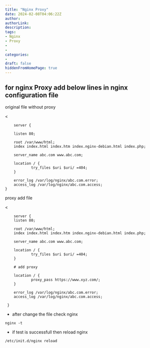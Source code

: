 ```yaml
---
title: "Nginx Proxy"
date: 2024-02-08T04:06:22Z
author:
authorLink:
description:
tags:
- Nginx
- Proxy
- 
- 
categories:
- 
draft: false
hiddenFromHomePage: true
---
```


## for nginx Proxy add below lines in nginx configuration file

original file without proxy

< 
        
        server {
        
        listen 80;

        root /var/www/html;
        index index.html index.htm index.nginx-debian.html index.php;

        server_name abc.com www.abc.com;

        location / {
                try_files $uri $uri/ =404;
        }

        error_log /var/log/nginx/abc.com.error;
        access_log /var/log/nginx/abc.com.access;
    }

>

proxy add file 

<
        
        server {
        listen 80;

        root /var/www/html;
        index index.html index.htm index.nginx-debian.html index.php;

        server_name abc.com www.abc.com;

        location / {
                try_files $uri $uri/ =404;
        }
        
        # add proxy

        location / {
                proxy_pass https://www.xyz.com/;
        }

        error_log /var/log/nginx/abc.com.error;
        access_log /var/log/nginx/abc.com.access;

     }

>

* after change the file check nginx 

`nginx -t`

* if test is successfull then reload nginx

`/etc/init.d/nginx reload`
